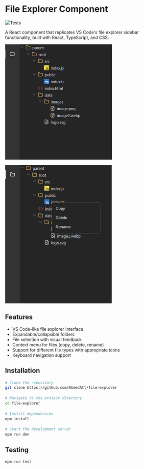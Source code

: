 # File Explorer Component

![Tests](https://github.com/AhmedAtt/file-explorer/actions/workflows/test.yml/badge.svg)

A React component that replicates VS Code's file explorer sidebar functionality, built with React, TypeScript, and CSS.

![File Explorer Screenshot](./screenshots/FileExplorer.png)

![Context Menu Demo](./screenshots/ContextMenu.png)

## Features

* VS Code-like file explorer interface
* Expandable/collapsible folders
* File selection with visual feedback
* Context menu for files (copy, delete, rename)
* Support for different file types with appropriate icons
* Keyboard navigation support

## Installation

```bash
# Clone the repository
git clone https://github.com/AhmedAtt/file-explorer

# Navigate to the project directory
cd file-explorer

# Install dependencies
npm install

# Start the development server
npm run dev
```

## Testing

```bash
npm run test
```
